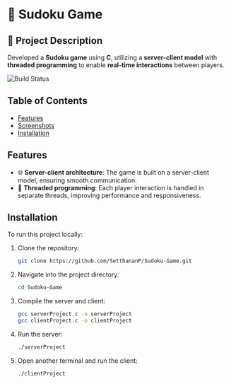 # 🧩 Sudoku Game

## 📝 Project Description
Developed a **Sudoku game** using **C**, utilizing a **server-client model** with **threaded programming** to enable **real-time interactions** between players.

![Build Status](https://img.shields.io/badge/build-Complete-brightgreen)

## Table of Contents
- [Features](#features)
- [Screenshots](#screenshots)
- [Installation](#installation)

## Features
- 🌐 **Server-client architecture**: The game is built on a server-client model, ensuring smooth communication.
- 🧵 **Threaded programming**: Each player interaction is handled in separate threads, improving performance and responsiveness.

## Installation

To run this project locally:

1. Clone the repository:
   ```bash
   git clone https://github.com/SetthananP/Sudoku-Game.git

2. Navigate into the project directory:
   ```bash
   cd Sudoku-Game

3. Compile the server and client:
   ```bash
   gcc serverProject.c -o serverProject
   gcc clientProject.c -o clientProject

4. Run the server:
   ```bash
   ./serverProject

5. Open another terminal and run the client:
   ```bash
   ./clientProject
   
